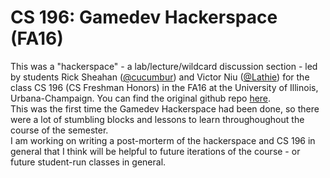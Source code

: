 # CS 196: Gamedev Hackerspace (FA16)
This was a "hackerspace" - a lab/lecture/wildcard discussion section - led by students Rick Sheahan ([@cucumbur](https://github.com/cucumbur)) and Victor Niu ([@Lathie](https://github.com/lathie)) for the class CS 196 (CS Freshman Honors) in the FA16 at the University of Illinois, Urbana-Champaign. You can find the original github repo [here](https://github.com/CS196Illinois/Game_Hackerspace).  
This was the first time the Gamedev Hackerspace had been done, so there were a lot of stumbling blocks and lessons to learn throughoughout the course of the semester.  
I am working on writing a post-morterm of the hackerspace and CS 196 in general that I think will be helpful to future iterations of the course - or future student-run classes in general.
